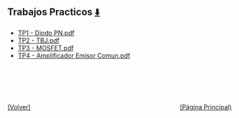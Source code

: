 
<html>
<body>
<h2>Trabajos Practicos <a href="https://downgit.github.io/#/home?url=https://github.com/Apuntes-FIUBA/Apuntes-Electronica/tree/main/86 - Electrónica/8603 - Dispositivos Semiconductores/Trabajos Practicos" style="font-size:20px">  ⬇️ </a></h2>
<ul>
    <li><a href="TP1 - Diodo PN.pdf">TP1 - Diodo PN.pdf</a></li>
    <li><a href="TP2 - TBJ.pdf">TP2 - TBJ.pdf</a></li>
    <li><a href="TP3 - MOSFET.pdf">TP3 - MOSFET.pdf</a></li>
    <li><a href="TP4 - Amplificador Emisor Comun.pdf">TP4 - Amplificador Emisor Comun.pdf</a></li>
</ul>
</body>
</html>




<br><br><br><br><br><a href="../" style="float: left">(Volver)</a> <a href="https://apuntes-fiuba.github.io/Apuntes-Electronica" style="float: right">(Página Principal)</a>
